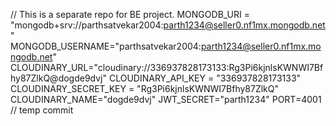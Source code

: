 // This is a separate repo for BE project.
MONGODB_URI = "mongodb+srv://parthsatvekar2004:parth1234@seller0.nf1mx.mongodb.net"
MONGODB_USERNAME="parthsatvekar2004:parth1234@seller0.nf1mx.mongodb.net"
CLOUDINARY_URL="cloudinary://336937828173133:Rg3Pi6kjnlsKWNWI7Bfhy87ZlkQ@dogde9dvj"
CLOUDINARY_API_KEY = "336937828173133"
CLOUDINARY_SECRET_KEY = "Rg3Pi6kjnlsKWNWI7Bfhy87ZlkQ"
CLOUDINARY_NAME="dogde9dvj"
JWT_SECRET="parth1234"
PORT=4001
// temp commit